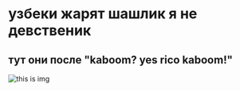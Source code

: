 
# узбеки жарят шашлик я не девственик

## тут они после "kaboom? yes rico kaboom!"
![this is img](https://tse1.mm.bing.net/th?id=OIG1.6Zjegp7pIEBx10VhE..a&pid=ImgGn)
